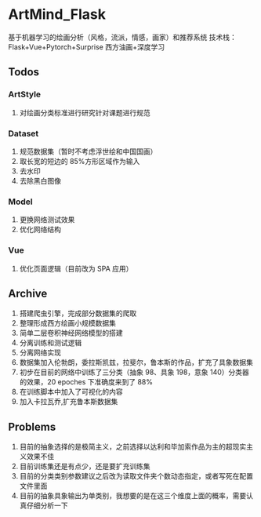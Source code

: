 # ArtMind_Flask

基于机器学习的绘画分析（风格，流派，情感，画家）和推荐系统
技术栈：Flask+Vue+Pytorch+Surprise
西方油画+深度学习

## Todos

### ArtStyle

1. 对绘画分类标准进行研究针对课题进行规范

### Dataset

1. 规范数据集（暂时不考虑浮世绘和中国国画）
2. 取长宽的短边的 85%方形区域作为输入
3. 去水印
4. 去除黑白图像

### Model

1. 更换网络测试效果
2. 优化网络结构

### Vue

1. 优化页面逻辑（目前改为 SPA 应用）

## Archive

1. 搭建爬虫引擎，完成部分数据集的爬取
2. 整理形成西方绘画小规模数据集
3. 简单二层卷积神经网络模型的搭建
4. 分离训练和测试逻辑
5. 分离网络实现
6. 数据集加入伦勃朗，委拉斯凯兹，拉斐尔，鲁本斯的作品，扩充了具象数据集
7. 初步在目前的网络中训练了三分类（抽象 98、具象 198，意象 140）分类器的效果，20 epoches 下准确度来到了 88%
8. 在训练脚本中加入了可视化的内容
9. 加入卡拉瓦乔,扩充鲁本斯数据集

## Problems

1. 目前的抽象选择的是极简主义，之前选择以达利和毕加索作品为主的超现实主义效果不佳
2. 目前训练集还是有点少，还是要扩充训练集
3. 目前的分类类别参数建议之后改为读取文件夹个数动态指定，或者写死在配置文件里面
4. 目前的抽象具象输出为单类别，我想要的是在这三个维度上面的概率，需要认真仔细分析一下
